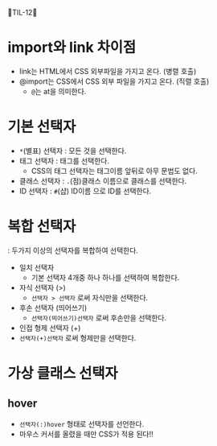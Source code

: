 🦁TIL-12🦁

# import와 link 차이점
- link는 HTML에서 CSS 외부파일을 가지고 온다.    (병렬 호출)
- @import는 CSS에서 CSS 외부 파일을 가지고 온다.  (직렬 호출)
    - `@`는 at을 의미한다. 

# 기본 선택자
- `*`(별표) 선택자 : 모든 것을 선택한다.
-  태그 선택자 : 태그를 선택한다.
    - CSS의 태그 선택자는 태그이름 앞뒤로 아무 문법도 없다.
- 클래스 선택자 : `.`(점)클래스 이름으로 클래스를 선택한다.
- ID 선택자 : `#`(샵) ID이름 으로 ID를 선택한다.

# 복합 선택자
: 두가지 이상의 선택자를 복합하여 선택한다.
- 일치 선택자
  - 기본 선택자 4개중 하나 하나를 선택하여 복합한다.
- 자식 선택자 (>)
  - `선택자 > 선택자` 로써 자식만을 선택한다.
- 후손 선택자 (띄어쓰기)
  - `선택자(띄어쓰기)선택자` 로써 후손만을 선택한다.
-  인접 형제 선택자 (+)
  - `선택자(+)선택자` 로써 형제만을 선택한다.

# 가상 클래스 선택자
## hover
- `선택자(:)hover` 형태로 선택자를 선언한다.
- 마우스 커서를 올렸을 때만 CSS가 적용 된다!!
